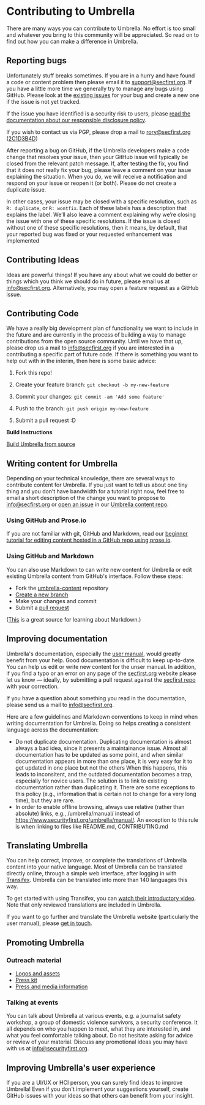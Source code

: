 # Contributing to Umbrella

There are many ways you can contribute to Umbrella. 
No effort is too small and whatever you bring to this community will be appreciated. So read on to find out how you can make a difference in Umbrella. 

## Reporting bugs

Unfortunately stuff breaks sometimes. 
If you are in a hurry and have found a code or content problem then please email it to <support@secfirst.org>. 
If you have a little more time we generally try to manage any bugs using GitHub. 
Please look at the [existing issues](https://github.com/securityfirst/Umbrella_android/issues) for your bug and create a new one if the issue is not yet tracked.

If the issue you have identified is a security risk to users, please
[read the documentation about our responsible disclosure policy](https://secfirst.org/legal).

If you wish to contact us via PGP, please drop a mail to
<rory@secfirst.org> ([2C1D3B4D](https://pgp.mit.edu/pks/lookup?op=vindex&search=0xFFB9B5BE2C1D3B4D))

After reporting a bug on GitHub, if the Umbrella developers make a code change that resolves your issue, then your GitHub issue will typically be closed from the relevant patch message. 
If, after testing the fix, you find that it does not really fix your bug, please leave a comment on your issue explaining the situation. 
When you do, we will receive a notification and respond on your issue or reopen it (or both). 
Please do not create a duplicate issue.

In other cases, your issue may be closed with a specific resolution, such as `R: duplicate`, or `R: wontfix`. 
Each of these labels has a description that explains the label. 
We’ll also leave a comment explaining why we’re closing the issue with one of these specific resolutions. 
If the issue is closed without one of these specific resolutions, then it means, by default, that your reported bug was fixed or your requested enhancement was implemented

## Contributing Ideas

Ideas are powerful things! 
If you have any about what we could do better or things which you think we should do in future, please email us at info@secfirst.org. 
Alternatively, you may open a feature request as a GitHub issue. 

## Contributing Code

We have a really big development plan of functionality we want to include in the future and are currently in the process of building a way to manage contributions from the open source community. 
Until we have that up, please drop us a mail to <info@secfirst.org> if you are interested in a contributing a specific part of future code. 
If there is something you want to help out with in the interim, then here is some basic advice:

1.  Fork this repo!

2.  Create your feature branch: `git checkout -b my-new-feature`

3.  Commit your changes: `git commit -am 'Add some feature'`

4.  Push to the branch: `git push origin my-new-feature`

5.  Submit a pull request :D

**Build Instructions**

[Build Umbrella from source](BUILD.md)

## Writing content for Umbrella

Depending on your technical knowledge, there are several ways to contribute content for Umbrella. 
If you just want to tell us about one tiny thing and you don’t have bandwidth for a tutorial right now, feel free to email a short description of the change you want to propose to  info@secfirst.org or [open an issue](https://github.com/securityfirst/umbrella-content/issues/new) in our [Umbrella content repo](https://github.com/securityfirst/umbrella-content).

### Using GitHub and Prose.io 

If you are not familiar with git, GitHub and Markdown, read our [beginner tutorial for editing content hosted in a GitHub repo using prose.io](https://docs.google.com/document/d/1y9TMmvkOh_DiVm6Qdw9imEHomGabcbHxJhHFVRtcXeQ/edit#).

### Using GitHub and Markdown
You can also use Markdown to can write new content for Umbrella or edit existing Umbrella content from GitHub's interface. 
Follow these steps:
- Fork the [umbrella-content](https://github.com/securityfirst/umbrella-content) repository
- [Create a new branch](https://docs.github.com/en/github/collaborating-with-issues-and-pull-requests/creating-and-deleting-branches-within-your-repository#creating-a-branch)
- Make your changes and commit
- Submit a [pull request](https://docs.github.com/en/github/collaborating-with-issues-and-pull-requests/creating-a-pull-request-from-a-fork)

([This](https://daringfireball.net/projects/markdown/) is a great source for learning about Markdown.)


## Improving documentation

Umbrella's documentation, especially the [user manual](https://secfirst.org/umbrella/manual), would greatly benefit from your help. 
Good documentation is difficult to keep up-to-date. 
You can help us edit or write new content for the unser manual. 
In addition, if you find a typo or an error on any page of the [secfirst.org](https://secfirst.org/umbrella/) website please let us know — ideally, by submitting a pull request against the [secfirst repo](https://github.com/securityfirst/secfirst.org) with your correction.

If you have a question about something you read in the documentation, please send us a mail to <info@secfirst.org>.

Here are a few guidelines and Markdown conventions to keep in mind when writing documentation for Umbrella. Doing so helps creating a consistent language across the documentation:
- Do not duplicate documentation. Duplicating documentation is almost always a bad idea, since it presents a maintainance issue. Almost all documentation has to be updated as some point, and when similar documentation appears in more than one place, it is very easy for it to get updated in one place but not the others When this happens, this leads to inconsitent, and the outdated documentation becomes a trap, especially for novice users. The solution is to link to existing documentation rather than duplicating it. There are some exceptions to this policy (e.g., information that is certain not to change for a very long time), but they are rare.
- In order to enable offline browsing, always use relative (rather than absolute) links, e.g., /umbrella/manual/ instead of https://www.securityfirst.org/umbrella/manual/. An exception to this rule is when linking to files like README.md, CONTRIBUTING.md

## Translating Umbrella

You can help correct, improve, or complete the translations of Umbrella content into your native language. 
Most of Umbrella can be translated directly online, through a simple web interface, after logging in with [Transifex](https://www.transifex.com/otf/umbrella-app/). 
Umbrella can be translated into more than 140 languages this way.

To get started with using Transifex, you can [watch their introductory video](https://www.youtube.com/watch?v=3y0x8q3Oj7Q).
Note that only reviewed translations are included in Umbrella.

If you want to go further and translate the Umbrella website (particularly the user manual), please [get in touch](https://secfirst.org/contact/).

## Promoting Umbrella

### Outreach material
- [Logos and assets](https://github.com/securityfirst/secfirst.org/tree/master/static/imgs)
- [Press kit](https://drive.google.com/drive/folders/17IQfcnUWuf4jziGLoX-14yLqfzsr70vR)
- [Press and media information](https://secfirst.org/press/)

### Talking at events

You can talk about Umbrella at various events, e.g. a journalist safety workshop, a group of domestic violence survivors, a security conference. 
It all depends on who you happen to meet, what they are interested in, and what you feel comfortable talking about. 
Do not hesitate asking for advice or review of your material.
Discuss any promotional ideas you may have with us at [info@securityfirst.org](mailto:info@securityfirst.org).

## Improving Umbrella's user experience

If you are a UI/UX or HCI person, you can surely find ideas to improve Umbrella! 
Even if you don't implement your suggestions yourself, create GitHub issues with your ideas so that others can benefit from your insight.

